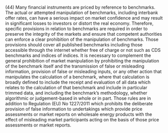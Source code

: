 (44) Many financial instruments are priced by reference to benchmarks. The actual or attempted manipulation of benchmarks, including interbank offer rates, can have a serious impact on market confidence and may result in significant losses to investors or distort the real economy. Therefore, specific provisions in relation to benchmarks are required in order to preserve the integrity of the markets and ensure that competent authorities can enforce a clear prohibition of the manipulation of benchmarks. Those provisions should cover all published benchmarks including those accessible through the internet whether free of charge or not such as CDS benchmarks and indices of indices. It is necessary to complement the general prohibition of market manipulation by prohibiting the manipulation of the benchmark itself and the transmission of false or misleading information, provision of false or misleading inputs, or any other action that manipulates the calculation of a benchmark, where that calculation is broadly defined to include the receipt and evaluation of all data which relates to the calculation of that benchmark and include in particular trimmed data, and including the benchmark’s methodology, whether algorithmic or judgement-based in whole or in part. Those rules are in addition to Regulation (EU) No 1227/2011 which prohibits the deliberate provision of false information to undertakings which provide price assessments or market reports on wholesale energy products with the effect of misleading market participants acting on the basis of those price assessments or market reports.